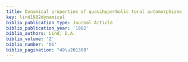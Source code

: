 ```yaml
---
title: Dynamical properties of quasihyperbolic toral automorphisms
key: lind1982dynamical
biblio_publication_type: Journal Article
biblio_publication_year: '1982'
biblio_authors: Lind, D.A.
biblio_volume: '2'
biblio_number: '01'
biblio_pagination: "49\u201368"
---
```

